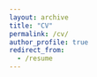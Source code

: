 ```yaml
---
layout: archive
title: "CV"
permalink: /cv/
author_profile: true
redirect_from:
  - /resume
---
```


<div id="adobe-dc-view" style="height: 1000px; width: 1000px; max-width:100vw"></div>
<script src="https://documentcloud.adobe.com/view-sdk/main.js"></script>
<script type="text/javascript">
	document.addEventListener("adobe_dc_view_sdk.ready", function(){ 
		var adobeDCView = new AdobeDC.View({clientId: "6eeea004ae214c7dbed782ffe66ea6b8", divId: "adobe-dc-view"});
		adobeDCView.previewFile({
			content:{location: {url: "http://dqiaole.github.io/cv_qiaoledong.pdf"}},
			metaData:{fileName: "cv_qiaoledong.pdf"}
		}, {embedMode: "SIZED_CONTAINER"});
	});
</script>